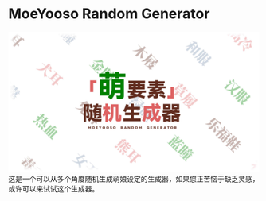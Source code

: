 # MoeYooso Random Generator
![banner](img/banner.jpg)
这是一个可以从多个角度随机生成萌娘设定的生成器，如果您正苦恼于缺乏灵感，或许可以来试试这个生成器。
